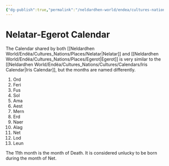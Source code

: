 ```yaml
---
{"dg-publish":true,"permalink":"/neldardhen-world/endea/cultures-nations/cultures/calendars/nelatar-egerot-calendar/"}
---
```


# Nelatar-Egerot Calendar 
The Calendar shared by both [[Neldardhen World/Endëa/Cultures_Nations/Places/Nelatar\|Nelatar]] and [[Neldardhen World/Endëa/Cultures_Nations/Places/Egerot\|Egerot]] is very similar to the [[Neldardhen World/Endëa/Cultures_Nations/Cultures/Calendars/Iris Calendar\|Iris Calendar]], but the months are named differently.
1. Ord
2. Feri
3. Fus
4. Sol
5. Ama
6. Aest
7. Mern
8. Erd
9. Naer
10. Alag
11. Net
12. Lod
13. Leun

The 11th month is the month of Death. It is considered unlucky to be born during the month of Net.